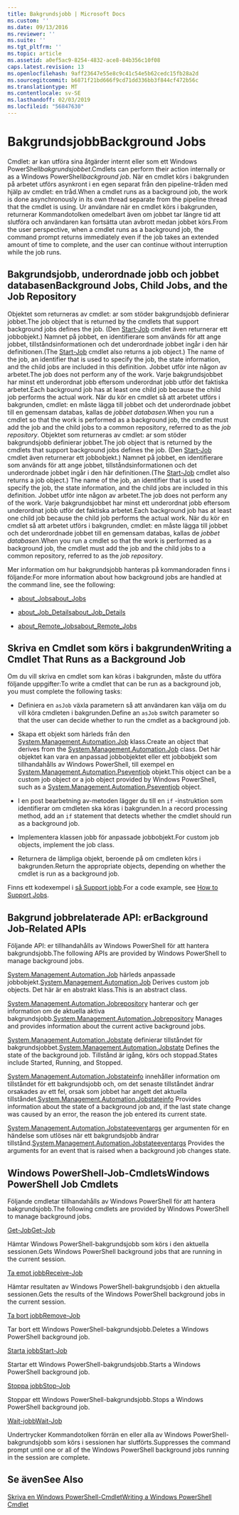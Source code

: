 ```yaml
---
title: Bakgrundsjobb | Microsoft Docs
ms.custom: ''
ms.date: 09/13/2016
ms.reviewer: ''
ms.suite: ''
ms.tgt_pltfrm: ''
ms.topic: article
ms.assetid: a0ef5ac9-8254-4832-ace8-84b356c10f08
caps.latest.revision: 13
ms.openlocfilehash: 9aff23647e55e8c9c41c54e5b62cedc15fb28a2d
ms.sourcegitcommit: b6871f21bd666f9cd71dd336bb3f844cf472b56c
ms.translationtype: MT
ms.contentlocale: sv-SE
ms.lasthandoff: 02/03/2019
ms.locfileid: "56847630"
---
```

# <a name="background-jobs"></a><span data-ttu-id="eae90-102">Bakgrundsjobb</span><span class="sxs-lookup"><span data-stu-id="eae90-102">Background Jobs</span></span>

<span data-ttu-id="eae90-103">Cmdlet: ar kan utföra sina åtgärder internt eller som ett Windows PowerShell*bakgrundsjobbet*.</span><span class="sxs-lookup"><span data-stu-id="eae90-103">Cmdlets can perform their action internally or as a Windows PowerShell*background job*.</span></span> <span data-ttu-id="eae90-104">När en cmdlet körs i bakgrunden på arbetet utförs asynkront i en egen separat från den pipeline-tråden med hjälp av cmdlet: en tråd.</span><span class="sxs-lookup"><span data-stu-id="eae90-104">When a cmdlet runs as a background job, the work is done asynchronously in its own thread separate from the pipeline thread that the cmdlet is using.</span></span> <span data-ttu-id="eae90-105">Ur användare när en cmdlet körs i bakgrunden, returnerar Kommandotolken omedelbart även om jobbet tar längre tid att slutföra och användaren kan fortsätta utan avbrott medan jobbet körs.</span><span class="sxs-lookup"><span data-stu-id="eae90-105">From the user perspective, when a cmdlet runs as a background job, the command prompt returns immediately even if the job takes an extended amount of time to complete, and the user can continue without interruption while the job runs.</span></span>

## <a name="background-jobs-child-jobs-and-the-job-repository"></a><span data-ttu-id="eae90-106">Bakgrundsjobb, underordnade jobb och jobbet databasen</span><span class="sxs-lookup"><span data-stu-id="eae90-106">Background Jobs, Child Jobs, and the Job Repository</span></span>

<span data-ttu-id="eae90-107">Objektet som returneras av cmdlet: ar som stöder bakgrundsjobb definierar jobbet.</span><span class="sxs-lookup"><span data-stu-id="eae90-107">The job object that is returned by the cmdlets that support background jobs defines the job.</span></span> <span data-ttu-id="eae90-108">(Den [Start-Job](/powershell/module/Microsoft.PowerShell.Core/Start-Job) cmdlet även returnerar ett jobbobjekt.) Namnet på jobbet, en identifierare som används för att ange jobbet, tillståndsinformationen och det underordnade jobbet ingår i den här definitionen.</span><span class="sxs-lookup"><span data-stu-id="eae90-108">(The [Start-Job](/powershell/module/Microsoft.PowerShell.Core/Start-Job) cmdlet also returns a job object.) The name of the job, an identifier that is used to specify the job, the state information, and the child jobs are included in this definition.</span></span> <span data-ttu-id="eae90-109">Jobbet utför inte någon av arbetet.</span><span class="sxs-lookup"><span data-stu-id="eae90-109">The job does not perform any of the work.</span></span> <span data-ttu-id="eae90-110">Varje bakgrundsjobbet har minst ett underordnat jobb eftersom underordnat jobb utför det faktiska arbetet.</span><span class="sxs-lookup"><span data-stu-id="eae90-110">Each background job has at least one child job because the child job performs the actual work.</span></span> <span data-ttu-id="eae90-111">När du kör en cmdlet så att arbetet utförs i bakgrunden, cmdlet: en måste lägga till jobbet och det underordnade jobbet till en gemensam databas, kallas de *jobbet databasen*.</span><span class="sxs-lookup"><span data-stu-id="eae90-111">When you run a cmdlet so that the work is performed as a background job, the cmdlet must add the job and the child jobs to a common repository, referred to as the *job repository*.</span></span>
<span data-ttu-id="eae90-112">Objektet som returneras av cmdlet: ar som stöder bakgrundsjobb definierar jobbet.</span><span class="sxs-lookup"><span data-stu-id="eae90-112">The job object that is returned by the cmdlets that support background jobs defines the job.</span></span> <span data-ttu-id="eae90-113">(Den [Start-Job](/powershell/module/Microsoft.PowerShell.Core/Start-Job) cmdlet även returnerar ett jobbobjekt.) Namnet på jobbet, en identifierare som används för att ange jobbet, tillståndsinformationen och det underordnade jobbet ingår i den här definitionen.</span><span class="sxs-lookup"><span data-stu-id="eae90-113">(The [Start-Job](/powershell/module/Microsoft.PowerShell.Core/Start-Job) cmdlet also returns a job object.) The name of the job, an identifier that is used to specify the job, the state information, and the child jobs are included in this definition.</span></span> <span data-ttu-id="eae90-114">Jobbet utför inte någon av arbetet.</span><span class="sxs-lookup"><span data-stu-id="eae90-114">The job does not perform any of the work.</span></span> <span data-ttu-id="eae90-115">Varje bakgrundsjobbet har minst ett underordnat jobb eftersom underordnat jobb utför det faktiska arbetet.</span><span class="sxs-lookup"><span data-stu-id="eae90-115">Each background job has at least one child job because the child job performs the actual work.</span></span> <span data-ttu-id="eae90-116">När du kör en cmdlet så att arbetet utförs i bakgrunden, cmdlet: en måste lägga till jobbet och det underordnade jobbet till en gemensam databas, kallas de *jobbet databasen*.</span><span class="sxs-lookup"><span data-stu-id="eae90-116">When you run a cmdlet so that the work is performed as a background job, the cmdlet must add the job and the child jobs to a common repository, referred to as the *job repository*.</span></span>

<span data-ttu-id="eae90-117">Mer information om hur bakgrundsjobb hanteras på kommandoraden finns i följande:</span><span class="sxs-lookup"><span data-stu-id="eae90-117">For more information about how background jobs are handled at the command line, see the following:</span></span>

- [<span data-ttu-id="eae90-118">about_Jobs</span><span class="sxs-lookup"><span data-stu-id="eae90-118">about_Jobs</span></span>](/powershell/module/microsoft.powershell.core/about/about_jobs)

- [<span data-ttu-id="eae90-119">about_Job_Details</span><span class="sxs-lookup"><span data-stu-id="eae90-119">about_Job_Details</span></span>](/powershell/module/microsoft.powershell.core/about/about_job_details)

- [<span data-ttu-id="eae90-120">about_Remote_Jobs</span><span class="sxs-lookup"><span data-stu-id="eae90-120">about_Remote_Jobs</span></span>](/powershell/module/microsoft.powershell.core/about/about_remote_jobs)

## <a name="writing-a-cmdlet-that-runs-as-a-background-job"></a><span data-ttu-id="eae90-121">Skriva en Cmdlet som körs i bakgrunden</span><span class="sxs-lookup"><span data-stu-id="eae90-121">Writing a Cmdlet That Runs as a Background Job</span></span>

<span data-ttu-id="eae90-122">Om du vill skriva en cmdlet som kan köras i bakgrunden, måste du utföra följande uppgifter:</span><span class="sxs-lookup"><span data-stu-id="eae90-122">To write a cmdlet that can be run as a background job, you must complete the following tasks:</span></span>

- <span data-ttu-id="eae90-123">Definiera en `asJob` växla parametern så att användaren kan välja om du vill köra cmdleten i bakgrunden.</span><span class="sxs-lookup"><span data-stu-id="eae90-123">Define an `asJob` switch parameter so that the user can decide whether to run the cmdlet as a background job.</span></span>

- <span data-ttu-id="eae90-124">Skapa ett objekt som härleds från den [System.Management.Automation.Job](/dotnet/api/System.Management.Automation.Job) klass.</span><span class="sxs-lookup"><span data-stu-id="eae90-124">Create an object that derives from the [System.Management.Automation.Job](/dotnet/api/System.Management.Automation.Job) class.</span></span> <span data-ttu-id="eae90-125">Det här objektet kan vara en anpassad jobbobjektet eller ett jobbobjekt som tillhandahålls av Windows PowerShell, till exempel en [System.Management.Automation.Pseventjob](/dotnet/api/System.Management.Automation.PSEventJob) objekt.</span><span class="sxs-lookup"><span data-stu-id="eae90-125">This object can be a custom job object or a job object provided by Windows PowerShell, such as a [System.Management.Automation.Pseventjob](/dotnet/api/System.Management.Automation.PSEventJob) object.</span></span>

- <span data-ttu-id="eae90-126">I en post bearbetning av-metoden lägger du till en `if` -instruktion som identifierar om cmdleten ska köras i bakgrunden.</span><span class="sxs-lookup"><span data-stu-id="eae90-126">In a record processing method, add an `if` statement that detects whether the cmdlet should run as a background job.</span></span>

- <span data-ttu-id="eae90-127">Implementera klassen jobb för anpassade jobbobjekt.</span><span class="sxs-lookup"><span data-stu-id="eae90-127">For custom job objects, implement the job class.</span></span>

- <span data-ttu-id="eae90-128">Returnera de lämpliga objekt, beroende på om cmdleten körs i bakgrunden.</span><span class="sxs-lookup"><span data-stu-id="eae90-128">Return the appropriate objects, depending on whether the cmdlet is run as a background job.</span></span>

<span data-ttu-id="eae90-129">Finns ett kodexempel i [så Support jobb](./how-to-support-jobs.md).</span><span class="sxs-lookup"><span data-stu-id="eae90-129">For a code example, see [How to Support Jobs](./how-to-support-jobs.md).</span></span>

## <a name="background-job-related-apis"></a><span data-ttu-id="eae90-130">Bakgrund jobbrelaterade API: er</span><span class="sxs-lookup"><span data-stu-id="eae90-130">Background Job-Related APIs</span></span>

<span data-ttu-id="eae90-131">Följande API: er tillhandahålls av Windows PowerShell för att hantera bakgrundsjobb.</span><span class="sxs-lookup"><span data-stu-id="eae90-131">The following APIs are provided by Windows PowerShell to manage background jobs.</span></span>

<span data-ttu-id="eae90-132">[System.Management.Automation.Job](/dotnet/api/System.Management.Automation.Job) härleds anpassade jobbobjekt.</span><span class="sxs-lookup"><span data-stu-id="eae90-132">[System.Management.Automation.Job](/dotnet/api/System.Management.Automation.Job) Derives custom job objects.</span></span> <span data-ttu-id="eae90-133">Det här är en abstrakt klass.</span><span class="sxs-lookup"><span data-stu-id="eae90-133">This is an abstract class.</span></span>

<span data-ttu-id="eae90-134">[System.Management.Automation.Jobrepository](/dotnet/api/System.Management.Automation.JobRepository) hanterar och ger information om de aktuella aktiva bakgrundsjobb.</span><span class="sxs-lookup"><span data-stu-id="eae90-134">[System.Management.Automation.Jobrepository](/dotnet/api/System.Management.Automation.JobRepository) Manages and provides information about the current active background jobs.</span></span>

<span data-ttu-id="eae90-135">[System.Management.Automation.Jobstate](/dotnet/api/System.Management.Automation.JobState) definierar tillståndet för bakgrundsjobbet.</span><span class="sxs-lookup"><span data-stu-id="eae90-135">[System.Management.Automation.Jobstate](/dotnet/api/System.Management.Automation.JobState) Defines the state of the background job.</span></span> <span data-ttu-id="eae90-136">Tillstånd är igång, körs och stoppad.</span><span class="sxs-lookup"><span data-stu-id="eae90-136">States include Started, Running, and Stopped.</span></span>

<span data-ttu-id="eae90-137">[System.Management.Automation.Jobstateinfo](/dotnet/api/System.Management.Automation.JobStateInfo) innehåller information om tillståndet för ett bakgrundsjobb och, om det senaste tillståndet ändrar orsakades av ett fel, orsak som jobbet har angett det aktuella tillståndet.</span><span class="sxs-lookup"><span data-stu-id="eae90-137">[System.Management.Automation.Jobstateinfo](/dotnet/api/System.Management.Automation.JobStateInfo) Provides information about the state of a background job and, if the last state change was caused by an error, the reason the job entered its current state.</span></span>

<span data-ttu-id="eae90-138">[System.Management.Automation.Jobstateeventargs](/dotnet/api/System.Management.Automation.JobStateEventArgs) ger argumenten för en händelse som utlöses när ett bakgrundsjobb ändrar tillstånd.</span><span class="sxs-lookup"><span data-stu-id="eae90-138">[System.Management.Automation.Jobstateeventargs](/dotnet/api/System.Management.Automation.JobStateEventArgs) Provides the arguments for an event that is raised when a background job changes state.</span></span>

## <a name="windows-powershell-job-cmdlets"></a><span data-ttu-id="eae90-139">Windows PowerShell-Job-Cmdlets</span><span class="sxs-lookup"><span data-stu-id="eae90-139">Windows PowerShell Job Cmdlets</span></span>

<span data-ttu-id="eae90-140">Följande cmdletar tillhandahålls av Windows PowerShell för att hantera bakgrundsjobb.</span><span class="sxs-lookup"><span data-stu-id="eae90-140">The following cmdlets are provided by Windows PowerShell to manage background jobs.</span></span>

[<span data-ttu-id="eae90-141">Get-Job</span><span class="sxs-lookup"><span data-stu-id="eae90-141">Get-Job</span></span>](/powershell/module/Microsoft.PowerShell.Core/Get-Job)

<span data-ttu-id="eae90-142">Hämtar Windows PowerShell-bakgrundsjobb som körs i den aktuella sessionen.</span><span class="sxs-lookup"><span data-stu-id="eae90-142">Gets Windows PowerShell background jobs that are running in the current session.</span></span>

[<span data-ttu-id="eae90-143">Ta emot jobb</span><span class="sxs-lookup"><span data-stu-id="eae90-143">Receive-Job</span></span>](/powershell/module/Microsoft.PowerShell.Core/Receive-Job)

<span data-ttu-id="eae90-144">Hämtar resultaten av Windows PowerShell-bakgrundsjobb i den aktuella sessionen.</span><span class="sxs-lookup"><span data-stu-id="eae90-144">Gets the results of the Windows PowerShell background jobs in the current session.</span></span>

[<span data-ttu-id="eae90-145">Ta bort jobb</span><span class="sxs-lookup"><span data-stu-id="eae90-145">Remove-Job</span></span>](/powershell/module/Microsoft.PowerShell.Core/Remove-Job)

<span data-ttu-id="eae90-146">Tar bort ett Windows PowerShell-bakgrundsjobb.</span><span class="sxs-lookup"><span data-stu-id="eae90-146">Deletes a Windows PowerShell background job.</span></span>

[<span data-ttu-id="eae90-147">Starta jobb</span><span class="sxs-lookup"><span data-stu-id="eae90-147">Start-Job</span></span>](/powershell/module/Microsoft.PowerShell.Core/Start-Job)

<span data-ttu-id="eae90-148">Startar ett Windows PowerShell-bakgrundsjobb.</span><span class="sxs-lookup"><span data-stu-id="eae90-148">Starts a Windows PowerShell background job.</span></span>

[<span data-ttu-id="eae90-149">Stoppa jobb</span><span class="sxs-lookup"><span data-stu-id="eae90-149">Stop-Job</span></span>](/powershell/module/Microsoft.PowerShell.Core/Stop-Job)

<span data-ttu-id="eae90-150">Stoppar ett Windows PowerShell-bakgrundsjobb.</span><span class="sxs-lookup"><span data-stu-id="eae90-150">Stops a Windows PowerShell background job.</span></span>

[<span data-ttu-id="eae90-151">Wait-jobb</span><span class="sxs-lookup"><span data-stu-id="eae90-151">Wait-Job</span></span>](/powershell/module/Microsoft.PowerShell.Core/Wait-Job)

<span data-ttu-id="eae90-152">Undertrycker Kommandotolken förrän en eller alla av Windows PowerShell-bakgrundsjobb som körs i sessionen har slutförts.</span><span class="sxs-lookup"><span data-stu-id="eae90-152">Suppresses the command prompt until one or all of the Windows PowerShell background jobs running in the session are complete.</span></span>

## <a name="see-also"></a><span data-ttu-id="eae90-153">Se även</span><span class="sxs-lookup"><span data-stu-id="eae90-153">See Also</span></span>

[<span data-ttu-id="eae90-154">Skriva en Windows PowerShell-Cmdlet</span><span class="sxs-lookup"><span data-stu-id="eae90-154">Writing a Windows PowerShell Cmdlet</span></span>](./writing-a-windows-powershell-cmdlet.md)
